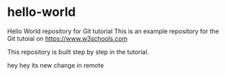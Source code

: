 # hello-world
Hello World repository for Git tutorial
This is an example repository for the Git tutoial on https://www.w3schools.com

This repository is built step by step in the tutorial.

hey hey its new change in remote
